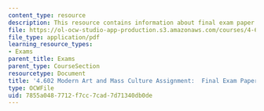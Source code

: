 ```yaml
---
content_type: resource
description: This resource contains information about final exam paper topic.
file: https://ol-ocw-studio-app-production.s3.amazonaws.com/courses/4-602-modern-art-and-mass-culture-spring-2012/7855a0487712f7cc7cad7d71340db0de_MIT4_602S12_Finlexmpprtpc.pdf
file_type: application/pdf
learning_resource_types:
- Exams
parent_title: Exams
parent_type: CourseSection
resourcetype: Document
title: '4.602 Modern Art and Mass Culture Assignment:  Final Exam Paper Topic'
type: OCWFile
uid: 7855a048-7712-f7cc-7cad-7d71340db0de
---
```

